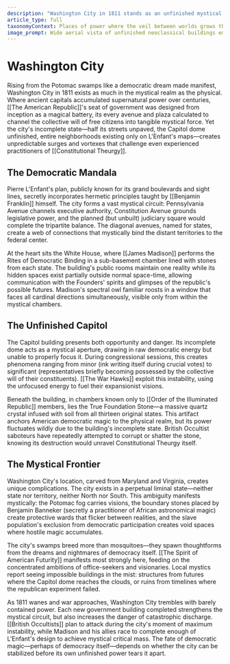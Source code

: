 ```yaml
---
description: "Washington City in 1811 stands as an unfinished mystical experiment, its half-built monuments and muddy streets concealing the most ambitious magical working in human history. Designed by Pierre L'Enfant according to sacred geometry and Masonic principles, the capital channels democratic will through its very architecture, though its incomplete state creates dangerous mystical instabilities that threaten the young republic."
article_type: full
taxonomyContext: Places of power where the veil between worlds grows thin
image_prompt: Wide aerial vista of unfinished neoclassical buildings emerging from misty Potomac swamplands at ethereal dawn, sacred geometric street patterns glowing with subtle blue-white mystical energy. Dramatic volumetric fog, incomplete Capitol dome crackling with democratic lightning, oil painting technique with luminous architectural details.
---
```



# Washington City

Rising from the Potomac swamps like a democratic dream made manifest, Washington City in 1811 exists as much in the mystical realm as the physical. Where ancient capitals accumulated supernatural power over centuries, [[The American Republic]]'s seat of government was designed from inception as a magical battery, its every avenue and plaza calculated to channel the collective will of free citizens into tangible mystical force. Yet the city's incomplete state—half its streets unpaved, the Capitol dome unfinished, entire neighborhoods existing only on L'Enfant's maps—creates unpredictable surges and vortexes that challenge even experienced practitioners of [[Constitutional Theurgy]].

## The Democratic Mandala

Pierre L'Enfant's plan, publicly known for its grand boulevards and sight lines, secretly incorporates hermetic principles taught by [[Benjamin Franklin]] himself. The city forms a vast mystical circuit: Pennsylvania Avenue channels executive authority, Constitution Avenue grounds legislative power, and the planned (but unbuilt) judiciary square would complete the tripartite balance. The diagonal avenues, named for states, create a web of connections that mystically bind the distant territories to the federal center.

At the heart sits the White House, where [[James Madison]] performs the Rites of Democratic Binding in a sub-basement chamber lined with stones from each state. The building's public rooms maintain one reality while its hidden spaces exist partially outside normal space-time, allowing communication with the Founders' spirits and glimpses of the republic's possible futures. Madison's spectral owl familiar roosts in a window that faces all cardinal directions simultaneously, visible only from within the mystical chambers.

## The Unfinished Capitol

The Capitol building presents both opportunity and danger. Its incomplete dome acts as a mystical aperture, drawing in raw democratic energy but unable to properly focus it. During congressional sessions, this creates phenomena ranging from minor (ink writing itself during crucial votes) to significant (representatives briefly becoming possessed by the collective will of their constituents). [[The War Hawks]] exploit this instability, using the unfocused energy to fuel their expansionist visions.

Beneath the building, in chambers known only to [[Order of the Illuminated Republic]] members, lies the True Foundation Stone—a massive quartz crystal infused with soil from all thirteen original states. This artifact anchors American democratic magic to the physical realm, but its power fluctuates wildly due to the building's incomplete state. British Occultist saboteurs have repeatedly attempted to corrupt or shatter the stone, knowing its destruction would unravel Constitutional Theurgy itself.

## The Mystical Frontier

Washington City's location, carved from Maryland and Virginia, creates unique complications. The city exists in a perpetual liminal state—neither state nor territory, neither North nor South. This ambiguity manifests mystically: the Potomac fog carries visions, the boundary stones placed by Benjamin Banneker (secretly a practitioner of African astronomical magic) create protective wards that flicker between realities, and the slave population's exclusion from democratic participation creates void spaces where hostile magic accumulates.

The city's swamps breed more than mosquitoes—they spawn thoughtforms from the dreams and nightmares of democracy itself. [[The Spirit of American Futurity]] manifests most strongly here, feeding on the concentrated ambitions of office-seekers and visionaries. Local mystics report seeing impossible buildings in the mist: structures from futures where the Capitol dome reaches the clouds, or ruins from timelines where the republican experiment failed.

As 1811 wanes and war approaches, Washington City trembles with barely contained power. Each new government building completed strengthens the mystical circuit, but also increases the danger of catastrophic discharge. [[British Occultists]] plan to attack during the city's moment of maximum instability, while Madison and his allies race to complete enough of L'Enfant's design to achieve mystical critical mass. The fate of democratic magic—perhaps of democracy itself—depends on whether the city can be stabilized before its own unfinished power tears it apart.